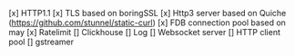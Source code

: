 [x] HTTP1.1
[x] TLS based on boringSSL
[x] Http3 server based on Quiche (https://github.com/stunnel/static-curl)
[x] FDB connection pool based on may
[x] Ratelimit
[] Clickhouse
[] Log
[] Websocket server
[] HTTP client pool
[] gstreamer

